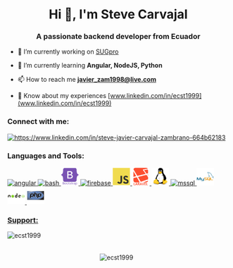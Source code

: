 <h1 align="center">Hi 👋, I'm Steve Carvajal</h1>
<h3 align="center">A passionate backend developer from Ecuador</h3>

- 🔭 I’m currently working on [SUGpro](http://sugpro.istcre.edu.ec/login)

- 🌱 I’m currently learning **Angular, NodeJS, Python**

- 📫 How to reach me **javier_zam1998@live.com**

- 📄 Know about my experiences [www.linkedin.com/in/ecst1999](www.linkedin.com/in/ecst1999)


<h3 align="left">Connect with me:</h3>
<p align="left">
<a href="https://linkedin.com/in/https://www.linkedin.com/in/steve-javier-carvajal-zambrano-664b62183" target="blank"><img align="center" src="https://raw.githubusercontent.com/rahuldkjain/github-profile-readme-generator/master/src/images/icons/Social/linked-in-alt.svg" alt="https://www.linkedin.com/in/steve-javier-carvajal-zambrano-664b62183" height="30" width="40" /></a>
</p>

<h3 align="left">Languages and Tools:</h3>
<p align="left"> <a href="https://angular.io" target="_blank"> <img src="https://angular.io/assets/images/logos/angular/angular.svg" alt="angular" width="40" height="40"/> </a> <a href="https://www.gnu.org/software/bash/" target="_blank"> <img src="https://www.vectorlogo.zone/logos/gnu_bash/gnu_bash-icon.svg" alt="bash" width="40" height="40"/> </a> <a href="https://getbootstrap.com" target="_blank"> <img src="https://raw.githubusercontent.com/devicons/devicon/master/icons/bootstrap/bootstrap-plain-wordmark.svg" alt="bootstrap" width="40" height="40"/> </a> <a href="https://firebase.google.com/" target="_blank"> <img src="https://www.vectorlogo.zone/logos/firebase/firebase-icon.svg" alt="firebase" width="40" height="40"/> </a> <a href="https://developer.mozilla.org/en-US/docs/Web/JavaScript" target="_blank"> <img src="https://raw.githubusercontent.com/devicons/devicon/master/icons/javascript/javascript-original.svg" alt="javascript" width="40" height="40"/> </a> <a href="https://laravel.com/" target="_blank"> <img src="https://raw.githubusercontent.com/devicons/devicon/master/icons/laravel/laravel-plain-wordmark.svg" alt="laravel" width="40" height="40"/> </a> <a href="https://www.linux.org/" target="_blank"> <img src="https://raw.githubusercontent.com/devicons/devicon/master/icons/linux/linux-original.svg" alt="linux" width="40" height="40"/> </a> <a href="https://www.microsoft.com/en-us/sql-server" target="_blank"> <img src="https://www.svgrepo.com/show/303229/microsoft-sql-server-logo.svg" alt="mssql" width="40" height="40"/> </a> <a href="https://www.mysql.com/" target="_blank"> <img src="https://raw.githubusercontent.com/devicons/devicon/master/icons/mysql/mysql-original-wordmark.svg" alt="mysql" width="40" height="40"/> </a> <a href="https://nodejs.org" target="_blank"> <img src="https://raw.githubusercontent.com/devicons/devicon/master/icons/nodejs/nodejs-original-wordmark.svg" alt="nodejs" width="40" height="40"/> </a> <a href="https://www.php.net" target="_blank"> <img src="https://raw.githubusercontent.com/devicons/devicon/master/icons/php/php-original.svg" alt="php" width="40" height="40"/> </p>


<h3 align="left">Support:</h3>
<p><a href="https://www.buymeacoffee.com/ecst1999"> <img align="left" src="https://cdn.buymeacoffee.com/buttons/v2/default-yellow.png" height="50" width="210" alt="ecst1999" /></a></p><br><br>


<p><img align="center" src="https://github-readme-stats.vercel.app/api/top-langs?username=ecst1999&show_icons=true&locale=en&layout=compact" alt="ecst1999" /></p>

